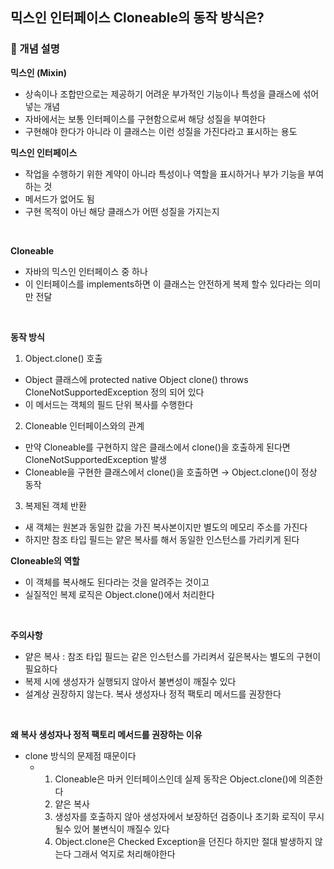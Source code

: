 ## 믹스인 인터페이스 Cloneable의 동작 방식은?

### 🧠 개념 설명
**믹스인 (Mixin)**
- 상속이나 조합만으로는 제공하기 어려운 부가적인 기능이나 특성을 클래스에 섞어 넣는 개념
- 자바에서는 보통 인터페이스를 구현함으로써 해당 성질을 부여한다
- 구현해야 한다가 아니라 이 클래스는 이런 성질을 가진다라고 표시하는 용도

**믹스인 인터페이스**
- 작업을 수행하기 위한 계약이 아니라 특성이나 역할을 표시하거나 부가 기능을 부여하는 것
- 메서드가 없어도 됨
- 구현 목적이 아닌 해당 클래스가 어떤 성질을 가지는지

<br/>

**Cloneable**
- 자바의 믹스인 인터페이스 중 하나
- 이 인터페이스를 implements하면 이 클래스는 안전하게 복제 할수 있다라는 의미만 전달

<br/>

**동작 방식**

1. Object.clone() 호출
  - Object 클래스에 protected native Object clone() throws CloneNotSupportedException 정의 되어 있다
  - 이 메서드는 객체의 필드 단위 복사를 수행한다
2. Cloneable 인터페이스와의 관계
  - 만약 Cloneable를 구현하지 않은 클래스에서 clone()을 호출하게 된다면 CloneNotSupportedException 발생
  - Cloneable을 구현한 클래스에서 clone()을 호출하면 → Object.clone()이 정상 동작

3. 복제된 객체 반환
  - 새 객체는 원본과 동일한 값을 가진 복사본이지만 별도의 메모리 주소를 가진다
  - 하지만 참조 타입 필드는 얕은 복사를 해서 동일한 인스턴스를 가리키게 된다

**Cloneable의 역할**
  - 이 객체를 복사해도 된다라는 것을 알려주는 것이고
  - 실질적인 복제 로직은 Object.clone()에서 처리한다

<br/>

**주의사항**
- 얕은 복사 : 참조 타입 필드는 같은 인스턴스를 가리켜서 깊은복사는 별도의 구현이 필요하다
- 복제 시에 생성자가 실행되지 않아서 불변성이 깨질수 있다
- 설계상 권장하지 않는다. 복사 생성자나 정적 팩토리 메서드를 권장한다

<br/>

**왜 복사 생성자나 정적 팩토리 메서드를 권장하는 이유**
- clone 방식의 문제점 때문이다
  - 1. Cloneable은 마커 인터페이스인데 실제 동작은 Object.clone()에 의존한다
    2. 얕은 복사
    3. 생성자를 호출하지 않아 생성자에서 보장하던 검증이나 초기화 로직이 무시될수 있어 불변식이 깨질수 있다
    4. Object.clone은 Checked Exception을 던진다 하지만 절대 발생하지 않는다 그래서 억지로 처리해야한다
